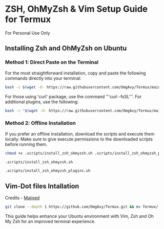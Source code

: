 # ZSH, OhMyZsh & Vim Setup Guide for Termux
For Personal Use Only

## Installing Zsh and OhMyZsh on Ubuntu

### **Method 1**: Direct Paste on the Terminal
For the most straightforward installation, copy and paste the following commands directly into your terminal:
```bash
bash -c $(wget -O- https://raw.githubusercontent.com/OmgAvy/Termux/main/.scripts/install_zsh_ohmyzsh.sh)
```
For those using 'curl' package, use the command '''curl -fsSL'''. 
For additional plugins, use the following:

```bash
bash -c "$(wget -O- https://raw.githubusercontent.com/OmgAvy/Termux/main/.scripts/install_zsh_ohmyzsh_plugins.sh)"
```


### **Method 2**: Offline Installation
If you prefer an offline installation, download the scripts and execute them locally:
Make sure to give execute permissions to the downloaded scripts before running them. 
```bash
chmod +x .scripts/install_zsh_ohmyzsh.sh .scripts/install_zsh_ohmyzsh_plugins.sh
```
```bash
.scripts/install_zsh_ohmyzsh.sh
```

```bash
.scripts/install_zsh_ohmyzsh_plugins.sh
```

## Vim-Dot files Intallation 
Credits - [Majixed](https://github.com/Majixed/vim-dotfiles)
```bash
git clone --depth 1 https://github.com/OmgAvy/Termux.git && mv Termux/.vim ~/ && rm -rf Termux
```

This guide helps enhance your Ubuntu environment with Vim, Zsh and Oh My Zsh for an improved terminal experience.

